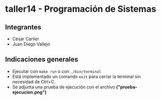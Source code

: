# taller14 - Programación de Sistemas

## Integrantes

* César Carlier
* Juan Diego Vallejo

## Indicaciones generales
* Ejecutar con ```make run``` o con ```./bin/terminal```
* Está implementado un comando ```exit``` para cerrar la terminal sin necesidad de Ctrl+C.
* Se adjunta una prueba de ejecución con el archivo **("prueba-ejecucion.png")**
